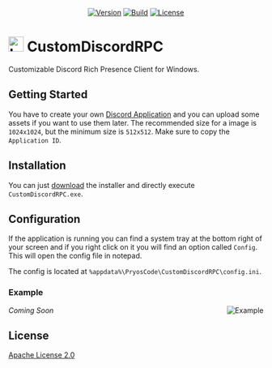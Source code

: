 <p align="center">
    <a href="https://github.com/PryosCode/CustomDiscordRPC/tags"><img alt="Version" src="https://img.shields.io/github/v/release/PryosCode/CustomDiscordRPC?label=Version"></a>
    <a href="https://github.com/PryosCode/CustomDiscordRPC/actions/workflows/build.yml"><img src="https://github.com/PryosCode/CustomDiscordRPC/actions/workflows/build.yml/badge.svg" alt="Build"></a>
    <a href="https://github.com/PryosCode/CustomDiscordRPC/blob/master/LICENSE"><img src="https://img.shields.io/github/license/PryosCode/CustomDiscordRPC?label=License" alt="License"></a>
</p>

<h1><a href="https://github.com/PryosCode/CustomDiscordRPC/blob/master/assets/logo.png"><img width="30px" height="auto" alt="Logo" src="https://github.com/PryosCode/CustomDiscordRPC/raw/master/assets/logo.png"></a> CustomDiscordRPC</h1>

Customizable Discord Rich Presence Client for Windows.

## Getting Started

You have to create your own [Discord Application](https://discord.com/developers/applications) and you can upload some assets if you want to use them later. The recommended size for a image is `1024x1024`, but the minimum size is `512x512`. Make sure to copy the `Application ID`.

## Installation

You can just [download](https://github.com/PryosCode/CustomDiscordRPC/releases) the installer and directly execute `CustomDiscordRPC.exe`.

## Configuration 

If the application is running you can find a system tray at the bottom right of your screen and if you right click on it you will find an option called `Config`. This will open the config file in notepad.

The config is located at `%appdata%\PryosCode\CustomDiscordRPC\config.ini`.

### Example

<a href="https://github.com/PryosCode/CustomDiscordRPC/blob/master/assets/config.ini"><img align="right" alt="Example" src="https://github.com/PryosCode/CustomDiscordRPC/raw/master/assets/example.png"></a>

_Coming Soon_

## License

[Apache License 2.0](https://github.com/PryosCode/CustomDiscordRPC/blob/master/LICENSE)